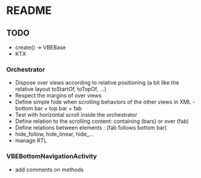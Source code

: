 # README

## TODO

- create() -> VBEBase
- KTX

### Orchestrator

- Dispose over views according to relative positioning (a bit like the relative layout toStartOf, toTopOf, ...)
- Respect the margins of over views
- Define simple hide when scrolling behaviors of the other views in XML - bottom bar + top bar + fab
- Test with horizontal scroll inside the orchestrator
- Define relation to the scrolling content: containing (bars) or over (fab)
- Define relations between elements : (fab follows bottom bar)
- hide_follow, hide_linear, hide_...
- manage RTL


### VBEBottomNavigationActivity

- add comments on methods